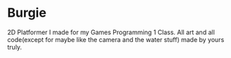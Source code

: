 # Burgie

2D Platformer I made for my Games Programming 1 Class.
All art and all code(except for maybe like the camera and the water stuff) made by yours truly. 
